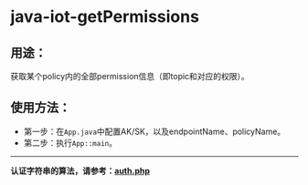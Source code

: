 # java-iot-getPermissions

## 用途：

获取某个policy内的全部permission信息（即topic和对应的权限）。

## 使用方法：

* 第一步：在`App.java`中配置AK/SK，以及endpointName、policyName。
* 第二步：执行`App::main`。

---

**认证字符串的算法，请参考：[auth.php](../../authorization/auth.php)**